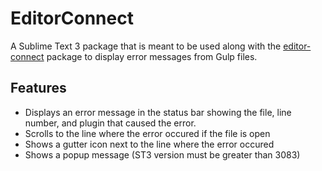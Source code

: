 # EditorConnect

A Sublime Text 3 package that is meant to be used along with the [editor-connect](https://github.com/anthonykoch/editor-connect) package to display error messages from Gulp files.

## Features

- Displays an error message in the status bar showing the file, line number, and plugin that caused the error. 
- Scrolls to the line where the error occured if the file is open 
- Shows a gutter icon next to the line where the error occured 
- Shows a popup message (ST3 version must be greater than 3083)
